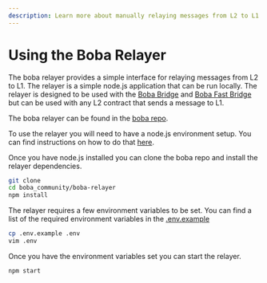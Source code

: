 ```yaml
---
description: Learn more about manually relaying messages from L2 to L1
---
```


# Using the Boba Relayer

The boba relayer provides a simple interface for relaying messages from L2 to L1. The relayer is a simple node.js application that can be run locally. The relayer is designed to be used with the [Boba Bridge](./bridge-l1-and-l2/standard-bridge.md) and [Boba Fast Bridge](./bridge-l1-and-l2/fast-bridge.md) but can be used with any L2 contract that sends a message to L1.

The boba relayer can be found in the [boba repo](https://github.com/bobanetwork/boba/tree/develop/boba_community/boba-relayer).

To use the relayer you will need to have a node.js environment setup. You can find instructions on how to do that [here](https://nodejs.org/en/download/).

Once you have node.js installed you can clone the boba repo and install the relayer dependencies.

```bash
git clone
cd boba_community/boba-relayer
npm install
```

The relayer requires a few environment variables to be set. You can find a list of the required environment variables in the [.env.example](https://github.com/bobanetwork/boba/tree/develop/boba_community/boba-relayer/.env.example)

```bash
cp .env.example .env
vim .env
```

Once you have the environment variables set you can start the relayer.

```bash
npm start
```
